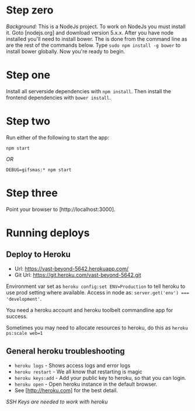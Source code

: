 # Step zero
*Background:* This is a NodeJs project. To work on NodeJs you must install it. Goto [nodejs.org] and download version 5.x.x. After you have node installed you'll need to install bower. The is done from the command line as are the rest of the commands below. Type `sudo npm install -g bower` to install bower globally. Now you're ready to begin.

# Step one
Install all serverside dependencies with `npm install`. Then install the frontend dependencies with `bower install`.


# Step two
Run either of the following to start the app:

`npm start`

*OR*

`DEBUG=gifsmas:* npm start`

# Step three
Point your browser to [http://localhost:3000].

# Running deploys

## Deploy to Heroku
+ Url: https://vast-beyond-5642.herokuapp.com/
+ Git Url: https://git.heroku.com/vast-beyond-5642.git

Environment var set as ` heroku config:set ENV=Production ` to tell heroku to use prod setting where available. Access in node as: `server.get('env') === 'development'`.

You need a heroku account and heroku toolbelt commandline app for success.

Sometimes you may need to allocate resources to heroku, do this as `heroku ps:scale web=1`


## General heroku troubleshooting

+ `heroku logs` - Shows access logs and error logs
+ `heroku restart` - We all know that restarting is magic
+ `heroku keys:add` - Add your public key to heroku, so that you can login.
+ `heroku open` - Open heroku instance in the default browser.
+ See [http://heroku.com] for the best detail.

_SSH Keys are needed to work with heroku_
